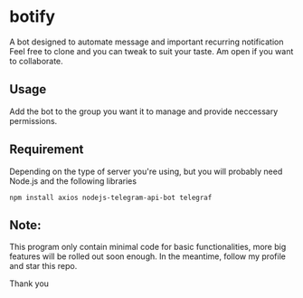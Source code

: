 # botify
A bot designed to automate message and important recurring notification
Feel free to clone and you can tweak to suit your taste. Am open if you want to collaborate.

## Usage
Add the bot to the group you want it to manage and provide neccessary permissions.

## Requirement
Depending on the type of server you're using, but you will probably need Node.js and the following libraries
```
npm install axios nodejs-telegram-api-bot telegraf
```
## Note:
This program only contain minimal code for basic functionalities, more big features will be rolled out soon enough. In the meantime, follow my profile and star this repo.

Thank you
